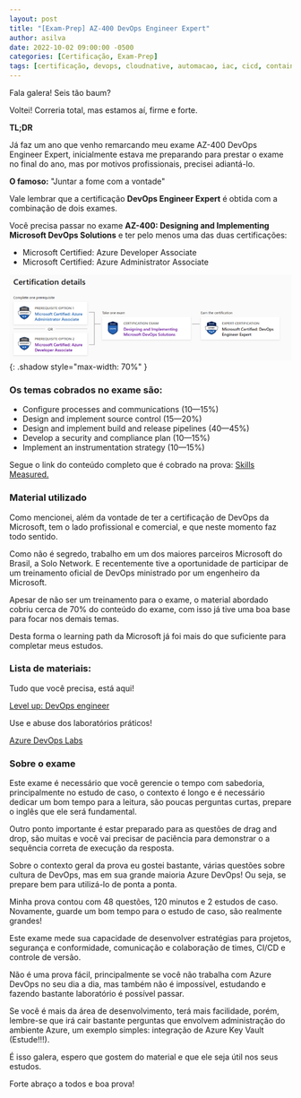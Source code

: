 ```yaml
---
layout: post
title: "[Exam-Prep] AZ-400 DevOps Engineer Expert"
author: asilva
date: 2022-10-02 09:00:00 -0500
categories: [Certificação, Exam-Prep]
tags: [certificação, devops, cloudnative, automacao, iac, cicd, container, azure, microsoft, az400]
---
```


Fala galera! Seis tão baum?

Voltei! Correria total, mas estamos aí, firme e forte. 

**TL;DR**

Já faz um ano que venho remarcando meu exame AZ-400 DevOps Engineer Expert, inicialmente estava me preparando para prestar o exame no final do ano, mas por motivos profissionais, precisei adiantá-lo.

**O famoso:** "Juntar a fome com a vontade"

Vale lembrar que a certificação **DevOps Engineer Expert** é obtida com a combinação de dois exames.

Você precisa passar no exame **AZ-400: Designing and Implementing Microsoft DevOps Solutions** e ter pelo menos uma das duas certificações:

* Microsoft Certified: Azure Developer Associate
* Microsoft Certified: Azure Administrator Associate

![](/assets/img/35/az400-01.png){: .shadow style="max-width: 70%" }

### **Os temas cobrados no exame são:**

* Configure processes and communications (10—15%)
* Design and implement source control (15—20%)
* Design and implement build and release pipelines (40—45%)
* Develop a security and compliance plan (10—15%)
* Implement an instrumentation strategy (10—15%)

Segue o link do conteúdo completo que é cobrado na prova: <a href="https://query.prod.cms.rt.microsoft.com/cms/api/am/binary/RE3VP8d" target="_blank">Skills Measured.</a> 

### **Material utilizado**

Como mencionei, além da vontade de ter a certificação de DevOps da Microsoft, tem o lado profissional e comercial, e que neste momento faz todo sentido.

Como não é segredo, trabalho em um dos maiores parceiros Microsoft do Brasil, a Solo Network. E recentemente tive a oportunidade de participar de um treinamento oficial de DevOps ministrado por um engenheiro da Microsoft.

Apesar de não ser um treinamento para o exame, o material abordado cobriu cerca de 70% do conteúdo do exame, com isso já tive uma boa base para focar nos demais temas.

Desta forma o learning path da Microsoft já foi mais do que suficiente para completar meus estudos.

### **Lista de materiais:**

Tudo que você precisa, está aqui!

<a href="https://learn.microsoft.com/en-us/users/sandramarin/collections/5w7tk3yx1qnj7?WT.mc_id=Azure_BoM-wwl" target="_blank"> Level up: DevOps engineer</a> 

Use e abuse dos laboratórios práticos!

<a href="https://azuredevopslabs.com/" target="_blank"> Azure DevOps Labs</a> 

### **Sobre o exame**

Este exame é necessário que você gerencie o tempo com sabedoria, principalmente no estudo de caso, o contexto é longo e é necessário dedicar um bom tempo para a leitura, são poucas perguntas curtas, prepare o inglês que ele será fundamental.

Outro ponto importante é estar preparado para as questões de drag and drop, são muitas e você vai precisar de paciência para demonstrar o a sequência correta de execução da resposta.

Sobre o contexto geral da prova eu gostei bastante, várias questões sobre cultura de DevOps, mas em sua grande maioria Azure DevOps! Ou seja, se prepare bem para utilizá-lo de ponta a ponta.

Minha prova contou com 48 questões, 120 minutos e 2 estudos de caso. Novamente, guarde um bom tempo para o estudo de caso, são realmente grandes!

Este exame mede sua capacidade de desenvolver estratégias para projetos, segurança e conformidade, comunicação e colaboração de times, CI/CD e controle de versão.

Não é uma prova fácil, principalmente se você não trabalha com Azure DevOps no seu dia a dia, mas também não é impossível, estudando e fazendo bastante laboratório é possível passar.

Se você é mais da área de desenvolvimento, terá mais facilidade, porém, lembre-se que irá cair bastante perguntas que envolvem administração do ambiente Azure, um exemplo simples: integração de Azure Key Vault (Estude!!!).

É isso galera, espero que gostem do material e que ele seja útil nos seus estudos.

Forte abraço a todos e boa prova!

